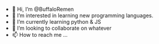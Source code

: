 - 👋 Hi, I’m @BuffaloRemen
- 👀 I’m interested in learning new programming languages.
- 🌱 I’m currently learning python & JS
- 💞️ I’m looking to collaborate on whatever
- 📫 How to reach me ...

<!---
BuffaloRemen/BuffaloRemen is a ✨ special ✨ repository because its `README.md` (this file) appears on your GitHub profile.
You can click the Preview link to take a look at your changes.
--->
